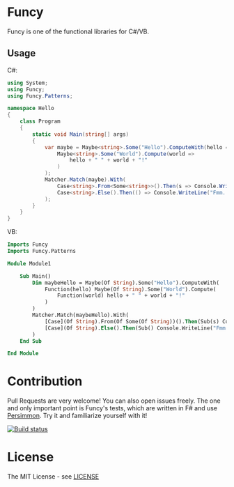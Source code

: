 # Funcy

Funcy is one of the functional libraries for C#/VB.

## Usage

C#:

```csharp
using System;
using Funcy;
using Funcy.Patterns;

namespace Hello
{
    class Program
    {
        static void Main(string[] args)
        {
            var maybe = Maybe<string>.Some("Hello").ComputeWith(hello =>
                Maybe<string>.Some("World").Compute(world =>
                    hello + " " + world + "!"
                )
            );
            Matcher.Match(maybe).With(
                Case<string>.From<Some<string>>().Then(s => Console.WriteLine(s)),
                Case<string>.Else().Then(() => Console.WriteLine("Fmm... Are there any troubles?"))
            );
        }
    }
}
```

VB:

```vb
Imports Funcy
Imports Funcy.Patterns

Module Module1

    Sub Main()
        Dim maybeHello = Maybe(Of String).Some("Hello").ComputeWith(
            Function(hello) Maybe(Of String).Some("World").Compute(
                Function(world) hello + " " + world + "!"
            )
        )
        Matcher.Match(maybeHello).With(
            [Case](Of String).From(Of Some(Of String))().Then(Sub(s) Console.WriteLine(s)),
            [Case](Of String).Else().Then(Sub() Console.WriteLine("Fmm... Are there any troubles?"))
        )
    End Sub

End Module
```

# Contribution

Pull Requests are very welcome! You can also open issues freely. The one and only important point is Funcy's tests, which are written in F# and use [Persimmon](https://github.com/persimmon-projects/Persimmon). Try it and familiarize yourself with it!

[![Build status](https://ci.appveyor.com/api/projects/status/6rxw9lmpqbuws9gi/branch/master?svg=true)](https://ci.appveyor.com/project/Gabkm/funcy/branch/master)

# License

The MIT License - see [LICENSE](https://github.com/Gab-km/Funcy/blob/master/LICENSE.txt)
